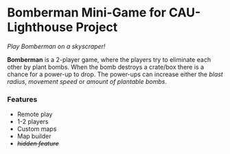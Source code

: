 # Bomberman Mini-Game for CAU-Lighthouse Project
*Play Bomberman on a skyscraper!*

**Bomberman** is a 2-player game, where the players try to eliminate each other by plant bombs. When
the bomb destroys a crate/box there is a chance for a power-up to drop. The power-ups can increase
either the *blast radius*, *movement speed* or *amount of plantable bombs*. 


### Features
- Remote play
- 1-2 players
- Custom maps
- Map builder
- <s>*hidden feature*</s>
